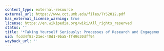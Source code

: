 ```yaml
---
content_type: external-resource
external_url: https://www.cct.umb.edu/files/TYS2012.pdf
has_external_license_warning: true
license: https://en.wikipedia.org/wiki/All_rights_reserved
status: ''
title: '*Taking Yourself Seriously: Processes of Research and Engagement*. (PDF)'
uid: fcdd4f82-21ec-40d1-9ba5-ff49630dff94
wayback_url: ''
---
```

